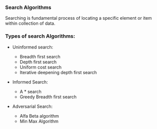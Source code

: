 ### Search Algorithms

Searching is fundamental process of locating a specific element or item within collection of data.

### Types of search Algorithms:
- Uninformed search:
  -  Breadth first search
  - Depth first search
  - Uniform cost search
  - Iterative deepening depth first search

- Informed Search:
  - A * search
  - Greedy Breadth first search

- Adversarial Search:
  - Alfa Beta algorithm
  - Min Max Algorithm
